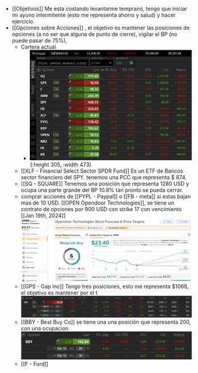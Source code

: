 - [[Objetivos]] Me esta costando levantarme temprano, tengo que iniciar mi ayuno intermitente (esto me representa ahorro y salud) y hacer ejercicio.
- [[Opciones sobre Acciones]] , el objetivo es mantener las posiciones de opciones (a no ser que alguna de punto de cierre),  vigilar el BP (no puede pasar de 75%),
	- Cartera actual
		- ![image.png](../assets/image_1644599544102_0.png){:height 305, :width 473}
	- [[XLF - Financial Select Sector SPDR Fund]] Es un ETF de Bancos sector financiero del SPY. tenemos una PCC que representa $ 874.
	- [[SQ - SQUARE]] Tenemos una posición que representa  1280 USD y ocupa una parte grande del BP 10.8% tan pronto se pueda cerrar.
	- comprar acciones de [[PYPL - Paypal]] o [[FB - meta]] si estas bajan mas de 10 USD.   [[OPEN Opendoor Technologies]], se tiene un contrato de opciones por 900 USD con strike 17 con vencimiento [[Jan 19th, 2024]] ![image.png](../assets/image_1644590664611_0.png)
	- [[GPS - Gap Inc]] Tengo tres posiciones, esto me representa $1068, el objetivo es mantener por el t  ![image.png](../assets/image_1644595631049_0.png)
	- [[BBY - Best Buy Co]] se tiene una una posición que representa 200, con una ocupacion ![image.png](../assets/image_1644596377946_0.png)
	- [[F - Ford]]